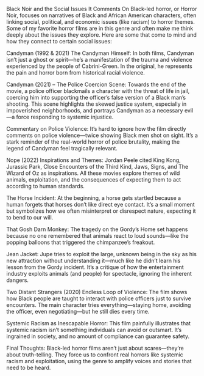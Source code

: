 Black Noir and the Social Issues It Comments On
Black-led horror, or Horror Noir, focuses on narratives of Black and African American characters, often linking social, political, and economic issues (like racism) to horror themes. Some of my favorite horror films are in this genre and often make me think deeply about the issues they explore. Here are some that come to mind and how they connect to certain social issues:

Candyman (1992 & 2021)
The Candyman Himself:
In both films, Candyman isn’t just a ghost or spirit—he’s a manifestation of the trauma and violence experienced by the people of Cabrini-Green. In the original, he represents the pain and horror born from historical racial violence.

Candyman (2021) – The Police Coercion Scene:
Towards the end of the movie, a police officer blackmails a character with the threat of life in jail, coercing him into supporting the officer’s false version of a Black man’s shooting. This scene highlights the skewed justice system, especially in impoverished neighborhoods, and portrays Candyman as a necessary evil—a force responding to systemic injustice.

Commentary on Police Violence:
It’s hard to ignore how the film directly comments on police violence—twice showing Black men shot on sight. It’s a stark reminder of the real-world horror of police brutality, making the legend of Candyman feel tragically relevant.

Nope (2022)
Inspirations and Themes:
Jordan Peele cited King Kong, Jurassic Park, Close Encounters of the Third Kind, Jaws, Signs, and The Wizard of Oz as inspirations. All these movies explore themes of wild animals, exploitation, and the consequences of expecting them to act according to human standards.

The Horse Incident:
At the beginning, a horse gets startled because a human forgets that horses don’t like direct eye contact. It’s a small moment but symbolizes how we often misinterpret or disrespect nature, expecting it to bend to our will.

That Gosh Darn Monkey:
The tragedy on the Gordy’s Home set happens because no one remembered that animals react to loud sounds—like the popping balloons that triggered the chimpanzee’s freakout.

Jean Jacket:
Jupe tries to exploit the large, unknown being in the sky as his new attraction without understanding it—much like he didn’t learn his lesson from the Gordy incident. It’s a critique of how the entertainment industry exploits animals (and people) for spectacle, ignoring the inherent dangers.

Two Distant Strangers (2020)
Endless Loop of Violence:
The film shows how Black people are taught to interact with police officers just to survive encounters. The main character tries everything—staying home, avoiding the officer, even negotiating—but he still dies every time.

Systemic Racism as Inescapable Horror:
This film painfully illustrates that systemic racism isn’t something individuals can avoid or outsmart. It’s ingrained in society, and no amount of compliance can guarantee safety.

Final Thoughts:
Black-led horror films aren’t just about scares—they’re about truth-telling. They force us to confront real horrors like systemic racism and exploitation, using the genre to amplify voices and stories that need to be heard.

